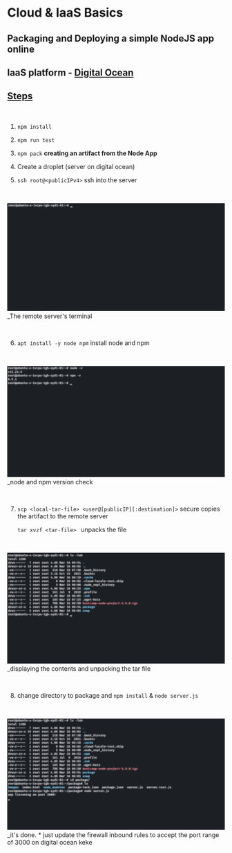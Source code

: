 # Cloud & IaaS Basics

## Packaging and Deploying a simple NodeJS app online

## IaaS platform - **[Digital Ocean](https://www.digitalocean.com/)**

## <ins>Steps</ins>

<br>

1. `npm install`

2. `npm run test`

3. `npm pack` **creating an artifact from the Node App**

4. Create a droplet (server on digital ocean)

5. `ssh root@<publicIPv4>` ssh into the server

<br>

![ssh into the remote server](/assets/images/Iaas-cloud-basics/01-remote-server.png)
\_The remote server's terminal

<br>

6. `apt install -y node npm` install node and npm

<br>

![Node & Npm versions](/assets/images/Iaas-cloud-basics/02-node-npm.png)
\_node and npm version check

<br>

7. `scp <local-tar-file> <user@[publicIP][:destination]>` secure copies the artifact to the remote server

   `tar xvzf <tar-file> ` unpacks the file

<br>

![Displaying the tar file on the remote server](/assets/images/Iaas-cloud-basics/03-tar-file.png)
\_displaying the contents and unpacking the tar file

<br>

8. change directory to package and `npm install` & `node server.js`

<br>

![Starting the app](/assets/images/Iaas-cloud-basics/04-start-app.png)
\_it's done. \* just update the firewall inbound rules to accept the port range of 3000 on digital ocean keke

